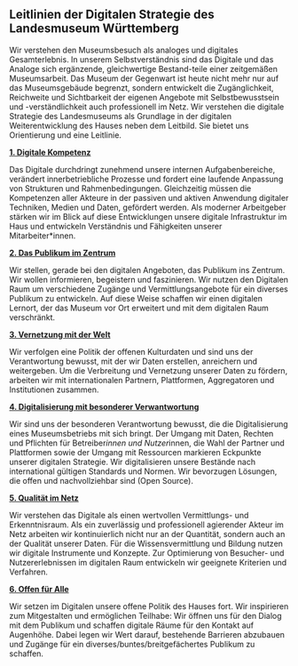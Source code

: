 

## Leitlinien der Digitalen Strategie des Landesmuseum Württemberg

Wir verstehen den Museumsbesuch als analoges und digitales Gesamterlebnis. In unserem Selbstverständnis sind das Digitale und das Analoge sich ergänzende, gleichwertige Bestand-teile einer zeitgemäßen Museumsarbeit. Das Museum der Gegenwart ist heute nicht mehr nur auf das Museumsgebäude begrenzt, sondern entwickelt die Zugänglichkeit, Reichweite und Sichtbarkeit der eigenen Angebote mit Selbstbewusstsein und -verständlichkeit auch professionell im Netz.
Wir verstehen die digitale Strategie des Landesmuseums als Grundlage in der digitalen Weiterentwicklung des Hauses neben dem Leitbild. Sie bietet uns Orientierung und eine Leitlinie.

**[1. Digitale Kompetenz](01_digitale-kompetenz.md)**

Das Digitale durchdringt zunehmend unsere internen Aufgabenbereiche, verändert innerbetriebliche Prozesse und fordert eine laufende Anpassung von Strukturen und Rahmenbedingungen. Gleichzeitig müssen die Kompetenzen aller Akteure in der passiven und aktiven Anwendung digitaler Techniken, Medien und Daten, gefördert werden. Als moderner Arbeitgeber stärken wir im Blick auf diese Entwicklungen unsere digitale Infrastruktur im Haus und entwickeln Verständnis und Fähigkeiten unserer Mitarbeiter*innen.

**[2. Das Publikum im Zentrum](02_publikum-im-zentrum.md)**

Wir stellen, gerade bei den digitalen Angeboten, das Publikum ins Zentrum. Wir wollen informieren, begeistern und faszinieren. Wir nutzen den Digitalen Raum um verschiedene Zugänge und Vermittlungsangebote für ein diverses Publikum zu entwickeln. Auf diese Weise schaffen wir einen digitalen Lernort, der das Museum vor Ort erweitert und mit dem digitalen Raum verschränkt.

**[3. Vernetzung mit der Welt](03_vernetzung-mit-der-welt.md)**

Wir verfolgen eine Politik der offenen Kulturdaten und sind uns der Verantwortung bewusst, mit der wir Daten erstellen, anreichern und weitergeben. Um die Verbreitung und Vernetzung unserer Daten zu fördern, arbeiten wir mit internationalen Partnern, Plattformen, Aggregatoren und Institutionen zusammen.

**[4. Digitalisierung mit besonderer Verwantwortung](04_verantwortung.md)**

Wir sind uns der besonderen Verantwortung bewusst, die die Digitalisierung eines Museumsbetriebs mit sich bringt. Der Umgang mit Daten, Rechten und Pflichten für Betreiber*innen und Nutzer*innen, die Wahl der Partner und Plattformen sowie der Umgang mit Ressourcen markieren Eckpunkte unserer digitalen Strategie. Wir digitalisieren unsere Bestände nach international gültigen Standards und Normen. Wir bevorzugen Lösungen, die offen und nachvollziehbar sind (Open Source).
	
**[5. Qualität im Netz](05_qualitaet.md)**

Wir verstehen das Digitale als einen wertvollen Vermittlungs- und Erkenntnisraum. Als ein zuverlässig und professionell agierender Akteur im Netz arbeiten wir kontinuierlich nicht nur an der Quantität, sondern auch an der Qualität unserer Daten. Für die Wissensvermittlung und Bildung nutzen wir digitale Instrumente und Konzepte. Zur Optimierung von Besucher- und Nutzererlebnissen im digitalen Raum entwickeln wir geeignete Kriterien und Verfahren.  

**[6. Offen für Alle](06_offen-fuer-alle.md)**

Wir setzen im Digitalen unsere offene Politik des Hauses fort. Wir inspirieren zum Mitgestalten und ermöglichen Teilhabe: Wir öffnen uns für den Dialog mit dem Publikum und schaffen digitale Räume für den Kontakt auf Augenhöhe. Dabei legen wir Wert darauf, bestehende Barrieren abzubauen und Zugänge für ein diverses/buntes/breitgefächertes Publikum zu schaffen.
